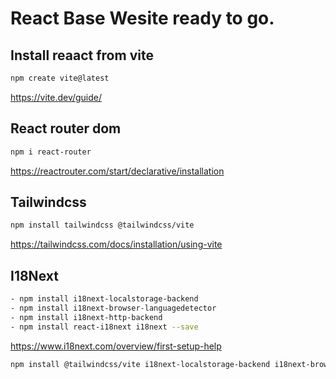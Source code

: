 # React Base Wesite ready to go.

## Install reaact from vite

```bash
npm create vite@latest
```

https://vite.dev/guide/

## React router dom

```bash
npm i react-router
```

https://reactrouter.com/start/declarative/installation

## Tailwindcss

```bash
npm install tailwindcss @tailwindcss/vite
```

https://tailwindcss.com/docs/installation/using-vite

## I18Next

```bash
- npm install i18next-localstorage-backend
- npm install i18next-browser-languagedetector
- npm install i18next-http-backend
- npm install react-i18next i18next --save
```

https://www.i18next.com/overview/first-setup-help

```bash
npm install @tailwindcss/vite i18next-localstorage-backend i18next-browser-languagedetector i18next-http-backend react-i18next i18next
```
